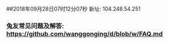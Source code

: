 ##2018年09月28日07时12分07秒 新址: 104.248.54.251
### 兔友常见问题及解答: https://github.com/wanggonging/d/blob/w/FAQ.md
